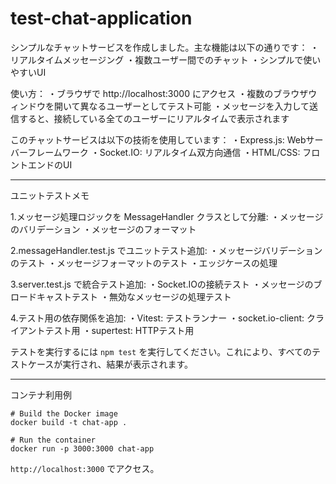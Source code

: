 # test-chat-application

シンプルなチャットサービスを作成しました。主な機能は以下の通りです：
・リアルタイムメッセージング
・複数ユーザー間でのチャット
・シンプルで使いやすいUI

使い方：
・ブラウザで http://localhost:3000 にアクセス
・複数のブラウザウィンドウを開いて異なるユーザーとしてテスト可能
・メッセージを入力して送信すると、接続している全てのユーザーにリアルタイムで表示されます

このチャットサービスは以下の技術を使用しています：
・Express.js: Webサーバーフレームワーク
・Socket.IO: リアルタイム双方向通信
・HTML/CSS: フロントエンドのUI

---

ユニットテストメモ

1.メッセージ処理ロジックを MessageHandler クラスとして分離:
・メッセージのバリデーション
・メッセージのフォーマット

2.messageHandler.test.js でユニットテスト追加:
・メッセージバリデーションのテスト
・メッセージフォーマットのテスト
・エッジケースの処理

3.server.test.js で統合テスト追加:
・Socket.IOの接続テスト
・メッセージのブロードキャストテスト
・無効なメッセージの処理テスト

4.テスト用の依存関係を追加:
・Vitest: テストランナー
・socket.io-client: クライアントテスト用
・supertest: HTTPテスト用

テストを実行するには `npm test` を実行してください。これにより、すべてのテストケースが実行され、結果が表示されます。

---

コンテナ利用例
```
# Build the Docker image
docker build -t chat-app .

# Run the container
docker run -p 3000:3000 chat-app
```

`http://localhost:3000` でアクセス。

